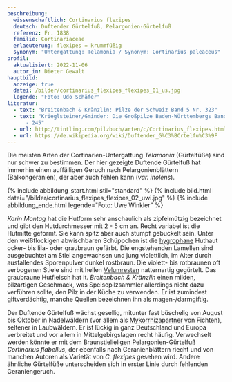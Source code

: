 ```yaml
---
beschreibung:
  wissenschaftlich: Cortinarius flexipes
  deutsch: Duftender Gürtelfuß, Pelargonien-Gürtelfuß
  referenz: Fr. 1838
  familie: Cortinariaceae
  erlaeuterung: flexipes = krummfüßig
  synonym: "Untergattung: Telamonia / Synonym: Cortinarius paleaceus"
profil:
  aktualisiert: 2022-11-06
  autor_in: Dieter Gewalt
hauptbild:
  anzeige: true
  datei: /bilder/cortinarius_flexipes_flexipes_01_us.jpg
  legende: "Foto: Udo Schäfer"
literatur:
  - text: "Breitenbach & Kränzlin: Pilze der Schweiz Band 5 Nr. 323"
  - text: "Krieglsteiner/Gminder: Die Großpilze Baden-Württembergs Band 5 Seite 244
      - 245"
  - url: http://tintling.com/pilzbuch/arten/c/Cortinarius_flexipes.html
  - url: https://de.wikipedia.org/wiki/Duftender_G%C3%BCrtelfu%C3%9F
---
```

Die meisten Arten der Cortinarien-Untergattung *Telamonia* (Gürtelfüße) sind nur schwer zu bestimmen. Der hier gezeigte Duftende Gürtelfuß hat immerhin einen auffälligen Geruch nach Pelargonienblättern (Balkongeranien), der aber auch fehlen kann (*var. inolens*).

{% include abbildung_start.html stil="standard" %}
{% include bild.html datei="/bilder/cortinarius_flexipes_flexipes_02_uwi.jpg" %}
{% include abbildung_ende.html legende="Foto: Uwe Winkler" %}

*Karin Montag* hat die Hutform sehr anschaulich als zipfelmützig bezeichnet und gibt den Hutdurchmesser mit 2 - 5 cm an. Recht variabel ist die Hutmitte geformt. Sie kann spitz aber auch stumpf gebuckelt sein. Unter den weißflockigen abwischbaren Schüppchen ist die [hygrophane](hygrophan "Glossar") Huthaut ocker- bis lila- oder graubraun gefärbt. Die engstehenden Lamellen sind ausgebuchtet am Stiel angewachsen und jung violettlich, im Alter durch ausfallendes Sporenpulver dunkel rostbraun. Die violett- bis rotbraunen oft verbogenen Stiele sind mit hellen [Velumresten](Velum "Glossar") natternartig gegürtelt. Das graubraune Hutfleisch hat lt. *Breitenbach & Kränzlin* einen milden, pilzartigen Geschmack, was Speisepilzsammler allerdings nicht dazu verführen sollte, den Pilz in der Küche zu verwenden. Er ist zumindest giftverdächtig, manche Quellen bezeichnen ihn als magen-/darmgiftig.

Der Duftende Gürtelfuß wächst gesellig, mitunter fast büschelig von August bis Oktober in Nadelwäldern (vor allem als [Mykorrhizapartner](Mykorrhiza "Glossar") von Fichten), seltener in Laubwäldern. Er ist lückig in ganz Deutschland und Europa verbreitet und vor allem in Mittelgebirgslagen recht häufig. Verwechselt werden könnte er mit dem Braunstielieligen Pelargonien-Gürtelfuß *Cortinarius flabellus*, der ebenfalls nach Geranienblättern riecht und von manchen Autoren als Varietät von *C. flexipes* gesehen wird. Andere ähnliche Gürtelfüße unterscheiden sich in erster Linie durch fehlenden Geraniengeruch.